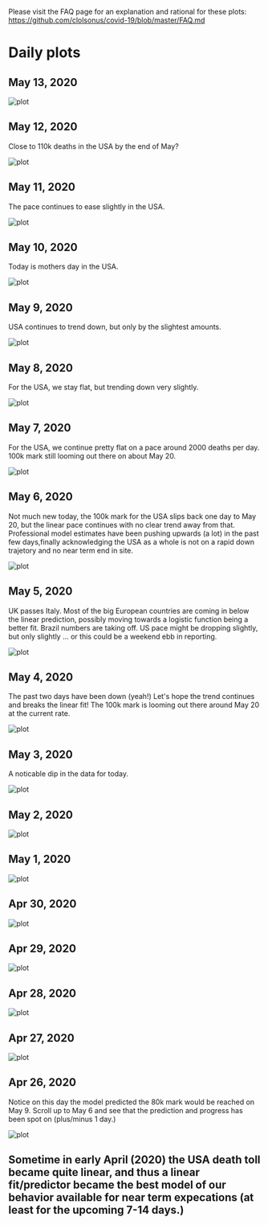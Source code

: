 Please visit the FAQ page for an explanation and rational for these
plots: https://github.com/clolsonus/covid-19/blob/master/FAQ.md

# Daily plots

## May 13, 2020

![plot](figures/20200513.png?raw=true "13 May, 2020")

## May 12, 2020

Close to 110k deaths in the USA by the end of May?

![plot](figures/20200512.png?raw=true "12 May, 2020")

## May 11, 2020

The pace continues to ease slightly in the USA.

![plot](figures/20200511.png?raw=true "11 May, 2020")

## May 10, 2020

Today is mothers day in the USA.

![plot](figures/20200510.png?raw=true "10 May, 2020")

## May 9, 2020

USA continues to trend down, but only by the slightest amounts.

![plot](figures/20200509.png?raw=true "9 May, 2020")

## May 8, 2020

For the USA, we stay flat, but trending down very slightly.

![plot](figures/20200508.png?raw=true "8 May, 2020")

## May 7, 2020

For the USA, we continue pretty flat on a pace around 2000 deaths per
day.  100k mark still looming out there on about May 20.

![plot](figures/20200507.png?raw=true "7 May, 2020")

## May 6, 2020

Not much new today, the 100k mark for the USA slips back one day to
May 20, but the linear pace continues with no clear trend away from
that.  Professional model estimates have been pushing upwards (a lot)
in the past few days,finally acknowledging the USA as a whole is not
on a rapid down trajetory and no near term end in site.

![plot](figures/20200506.png?raw=true "6 May, 2020")

## May 5, 2020

UK passes Italy.  Most of the big European countries are coming in
below the linear prediction, possibly moving towards a logistic
function being a better fit.  Brazil numbers are taking off.  US pace
might be dropping slightly, but only slightly ... or this could be a
weekend ebb in reporting.

![plot](figures/20200505.png?raw=true "5 May, 2020")

## May 4, 2020

The past two days have been down (yeah!)  Let's hope the trend
continues and breaks the linear fit!  The 100k mark is looming out
there around May 20 at the current rate.

![plot](figures/20200504.png?raw=true "4 May, 2020")

## May 3, 2020

A noticable dip in the data for today.

![plot](figures/20200503.png?raw=true "3 May, 2020")

## May 2, 2020

![plot](figures/20200502.png?raw=true "2 May, 2020")

## May 1, 2020

![plot](figures/20200501.png?raw=true "1 May, 2020")

## Apr 30, 2020

![plot](figures/20200430.png?raw=true "30 Apr, 2020")

## Apr 29, 2020

![plot](figures/20200429.png?raw=true "29 Apr, 2020")

## Apr 28, 2020

![plot](figures/20200428.png?raw=true "28 Apr, 2020")

## Apr 27, 2020

![plot](figures/20200427.png?raw=true "27 Apr, 2020")

## Apr 26, 2020

Notice on this day the model predicted the 80k mark would be reached
on May 9.  Scroll up to May 6 and see that the prediction and progress
has been spot on (plus/minus 1 day.)

![plot](figures/20200426.png?raw=true "26 Apr, 2020")

## Sometime in early April (2020) the USA death toll became quite linear, and thus a linear fit/predictor became the best model of our behavior available for near term expecations (at least for the upcoming 7-14 days.)